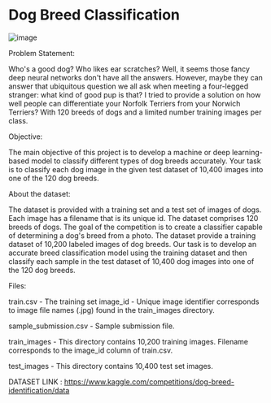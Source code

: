 # Dog Breed Classification

![image](https://user-images.githubusercontent.com/73071787/208301898-cbcc4984-4165-4ccb-ad0b-b3dc7fa5d7b1.png) 



Problem Statement:

Who's a good dog? Who likes ear scratches? Well, it seems those fancy deep neural networks don't have all the answers. However, maybe they can answer that ubiquitous question we all ask when meeting a four-legged stranger: what kind of good pup is that? I tried to provide a solution on how well people can differentiate your Norfolk Terriers from your Norwich Terriers? With 120 breeds of dogs and a limited number training images per class.

Objective:

The main objective of this project is to develop a machine or deep learning-based model to classify different types of dog breeds accurately.  Your task is to classify each dog image in the given test dataset of 10,400  images into one of the 120 dog breeds.

About the dataset:

The dataset is provided with a training set and a test set of images of dogs. Each image has a filename that is its unique id. The dataset comprises 120 breeds of dogs. The goal of the competition is to create a classifier capable of determining a dog's breed from a photo. The dataset provide a training dataset of 10,200  labeled images of dog breeds. Our task is to develop an accurate breed classification model using the training dataset and then classify each sample in the test dataset of 10,400 dog images into one of the 120  dog breeds.

Files:

train.csv - The training set
image_id - Unique image identifier corresponds to image file names (.jpg) found in the train_images directory. 

sample_submission.csv - Sample submission file.

train_images - This directory contains 10,200 training images. Filename corresponds to the image_id column of train.csv.

test_images - This directory contains 10,400 test set images.


DATASET LINK : https://www.kaggle.com/competitions/dog-breed-identification/data
